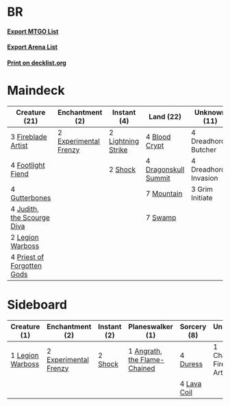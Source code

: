 # BR

#### [Export MTGO List](../collection/BR/BR.txt)
#### [Export Arena List](../collection/BR/BR_arena.txt)
#### [Print on decklist.org](http://decklist.org/?deckmain=4%09Blood%20Crypt%0A4%09Dragonskull%20Summit%0A4%09Dreadhorde%20Butcher%0A4%09Dreadhorde%20Invasion%0A2%09Experimental%20Frenzy%0A3%09Fireblade%20Artist%0A4%09Footlight%20Fiend%0A3%09Grim%20Initiate%0A4%09Gutterbones%0A4%09Judith,%20the%20Scourge%20Diva%0A2%09Legion%20Warboss%0A2%09Lightning%20Strike%0A7%09Mountain%0A4%09Priest%20of%20Forgotten%20Gods%0A2%09Shock%0A7%09Swamp&deckside=1%09Angrath,%20the%20Flame-Chained%0A1%09Chandra,%20Fire%20Artisan%0A4%09Duress%0A2%09Experimental%20Frenzy%0A4%09Lava%20Coil%0A1%09Legion%20Warboss%0A2%09Shock)
# Maindeck

|                                            Creature (21)                                            |                                        Enchantment (2)                                         |                                         Instant (4)                                         |                                           Land (22)                                           |    Unknown (11)     |
|-----------------------------------------------------------------------------------------------------|------------------------------------------------------------------------------------------------|---------------------------------------------------------------------------------------------|-----------------------------------------------------------------------------------------------|---------------------|
|3 [Fireblade Artist](http://gatherer.wizards.com/Pages/Card/Details.aspx?multiverseid=457316)        |2 [Experimental Frenzy](http://gatherer.wizards.com/Pages/Card/Details.aspx?multiverseid=452849)|2 [Lightning Strike](http://gatherer.wizards.com/Pages/Card/Details.aspx?multiverseid=383299)|4 [Blood Crypt](http://gatherer.wizards.com/Pages/Card/Details.aspx?multiverseid=97102)        |4 Dreadhorde Butcher |
|4 [Footlight Fiend](http://gatherer.wizards.com/Pages/Card/Details.aspx?multiverseid=457360)         |                                                                                                |2 [Shock](http://gatherer.wizards.com/Pages/Card/Details.aspx?multiverseid=129732)           |4 [Dragonskull Summit](http://gatherer.wizards.com/Pages/Card/Details.aspx?multiverseid=420909)|4 Dreadhorde Invasion|
|4 [Gutterbones](http://gatherer.wizards.com/Pages/Card/Details.aspx?multiverseid=457220)             |                                                                                                |                                                                                             |7 [Mountain](http://gatherer.wizards.com/Pages/Card/Details.aspx?multiverseid=439859)          |3 Grim Initiate      |
|4 [Judith, the Scourge Diva](http://gatherer.wizards.com/Pages/Card/Details.aspx?multiverseid=457329)|                                                                                                |                                                                                             |7 [Swamp](http://gatherer.wizards.com/Pages/Card/Details.aspx?multiverseid=439858)             |                     |
|2 [Legion Warboss](http://gatherer.wizards.com/Pages/Card/Details.aspx?multiverseid=452859)          |                                                                                                |                                                                                             |                                                                                               |                     |
|4 [Priest of Forgotten Gods](http://gatherer.wizards.com/Pages/Card/Details.aspx?multiverseid=457227)|                                                                                                |                                                                                             |                                                                                               |                     |


# Sideboard

|                                       Creature (1)                                        |                                        Enchantment (2)                                         |                                   Instant (2)                                    |                                           Planeswalker (1)                                            |                                     Sorcery (8)                                      |      Unknown (1)      |
|-------------------------------------------------------------------------------------------|------------------------------------------------------------------------------------------------|----------------------------------------------------------------------------------|-------------------------------------------------------------------------------------------------------|--------------------------------------------------------------------------------------|-----------------------|
|1 [Legion Warboss](http://gatherer.wizards.com/Pages/Card/Details.aspx?multiverseid=452859)|2 [Experimental Frenzy](http://gatherer.wizards.com/Pages/Card/Details.aspx?multiverseid=452849)|2 [Shock](http://gatherer.wizards.com/Pages/Card/Details.aspx?multiverseid=129732)|1 [Angrath, the Flame-Chained](http://gatherer.wizards.com/Pages/Card/Details.aspx?multiverseid=439809)|4 [Duress](http://gatherer.wizards.com/Pages/Card/Details.aspx?multiverseid=14557)    |1 Chandra, Fire Artisan|
|                                                                                           |                                                                                                |                                                                                  |                                                                                                       |4 [Lava Coil](http://gatherer.wizards.com/Pages/Card/Details.aspx?multiverseid=452858)|                       |

